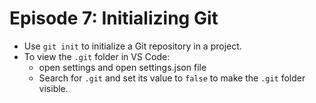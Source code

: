 # Episode 7: Initializing Git

- Use `git init` to initialize a Git repository in a project.
- To view the `.git` folder in VS Code:
  - open settings and open settings.json file
  - Search for `.git` and set its value to `false` to make the `.git` folder visible.
